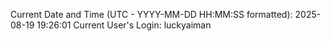 Current Date and Time (UTC - YYYY-MM-DD HH:MM:SS formatted): 2025-08-19 19:26:01
Current User's Login: luckyaiman
